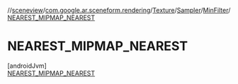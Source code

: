 //[sceneview](../../../../../../index.md)/[com.google.ar.sceneform.rendering](../../../../index.md)/[Texture](../../../index.md)/[Sampler](../../index.md)/[MinFilter](../index.md)/[NEAREST_MIPMAP_NEAREST](index.md)

# NEAREST_MIPMAP_NEAREST

[androidJvm]\
[NEAREST_MIPMAP_NEAREST](index.md)
